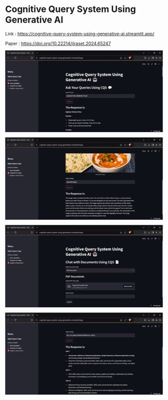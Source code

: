 # Cognitive Query System Using Generative AI

Link : https://cognitive-query-system-using-generative-ai.streamlit.app/

Paper : https://doi.org/10.22214/ijraset.2024.65247


![ ](https://github.com/kushalgupta1203/Cognitive-Query-System/blob/master/sample/1.png)


![ ](https://github.com/kushalgupta1203/Cognitive-Query-System/blob/master/sample/2.png)


![ ](https://github.com/kushalgupta1203/Cognitive-Query-System/blob/master/sample/3.png)


![ ](https://github.com/kushalgupta1203/Cognitive-Query-System/blob/master/sample/4.png)


